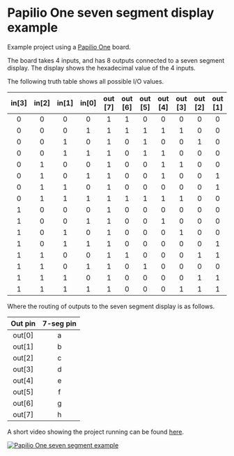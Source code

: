 # Papilio One seven segment display example

Example project using a [Papilio One](http://papilio.cc/index.php?n=Papilio.PapilioOne) board.

The board takes 4 inputs, and has 8 outputs connected to a seven segment display.
The display shows the hexadecimal value of the 4 inputs.

The following truth table shows all possible I/O values.

| in[3] | in[2] | in[1] | in[0] | out [7] | out [6] | out [5] | out [4] | out [3] | out [2] | out [1] | out [0] |
|:-----:|:-----:|:-----:|:-----:|:-------:|:-------:|:-------:|:-------:|:-------:|:-------:|:-------:|:-------:|
|   0   |   0   |   0   |   0   |    1    |    1    |    0    |    0    |    0    |    0    |    0    |    0    |
|   0   |   0   |   0   |   1   |    1    |    1    |    1    |    1    |    1    |    0    |    0    |    1    |
|   0   |   0   |   1   |   0   |    1    |    0    |    1    |    0    |    0    |    1    |    0    |    0    |
|   0   |   0   |   1   |   1   |    1    |    0    |    1    |    1    |    0    |    0    |    0    |    0    |
|   0   |   1   |   0   |   0   |    1    |    0    |    0    |    1    |    1    |    0    |    0    |    1    |
|   0   |   1   |   0   |   1   |    1    |    0    |    0    |    1    |    0    |    0    |    1    |    0    |
|   0   |   1   |   1   |   0   |    1    |    0    |    0    |    0    |    0    |    0    |    1    |    0    |
|   0   |   1   |   1   |   1   |    1    |    1    |    1    |    1    |    1    |    0    |    0    |    0    |
|   1   |   0   |   0   |   0   |    1    |    0    |    0    |    0    |    0    |    0    |    0    |    0    |
|   1   |   0   |   0   |   1   |    1    |    0    |    0    |    1    |    0    |    0    |    0    |    0    |
|   1   |   0   |   1   |   0   |    1    |    0    |    0    |    0    |    1    |    0    |    0    |    0    |
|   1   |   0   |   1   |   1   |    1    |    0    |    0    |    0    |    0    |    0    |    1    |    1    |
|   1   |   1   |   0   |   0   |    1    |    1    |    0    |    0    |    0    |    1    |    1    |    0    |
|   1   |   1   |   0   |   1   |    1    |    0    |    1    |    0    |    0    |    0    |    0    |    1    |
|   1   |   1   |   1   |   0   |    1    |    0    |    0    |    0    |    0    |    1    |    1    |    0    |
|   1   |   1   |   1   |   1   |    1    |    0    |    0    |    0    |    1    |    1    |    1    |    0    |

Where the routing of outputs to the seven segment display is as follows.

| Out pin | 7-seg pin |
|:-------:|:---------:|
| out[0]  |     a     |
| out[1]  |     b     |
| out[2]  |     c     |
| out[3]  |     d     |
| out[4]  |     e     |
| out[5]  |     f     |
| out[6]  |     g     |
| out[7]  |     h     |

A short video showing the project running can be found [here](https://www.youtube.com/watch?v=vrqvd3HTAaQ "Papilio One seven segment example").

[![Papilio One seven segment example](http://img.youtube.com/vi/vrqvd3HTAaQ/0.jpg)](https://www.youtube.com/watch?v=vrqvd3HTAaQ)
